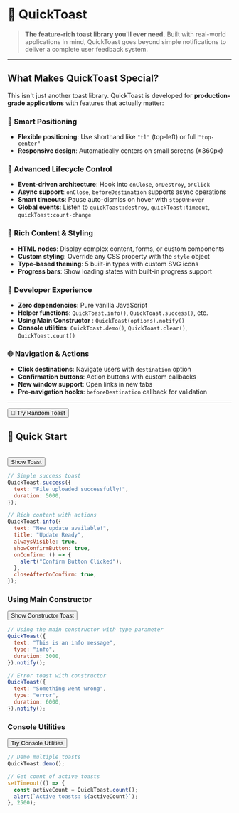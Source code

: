 # 🚀 QuickToast

> **The feature-rich toast library you'll ever need.** Built with real-world applications in mind, QuickToast goes beyond simple notifications to deliver a complete user feedback system.

---

## **What Makes QuickToast Special?**

This isn't just another toast library. QuickToast is developed for **production-grade applications** with features that actually matter:

### <span>🎯</span> Smart Positioning

- **Flexible positioning**: Use shorthand like `"tl"` (top-left) or full `"top-center"`
- **Responsive design**: Automatically centers on small screens (≤360px)

### <span>🔄</span> Advanced Lifecycle Control

- **Event-driven architecture**: Hook into `onClose`, `onDestroy`, `onClick`
- **Async support**: `onClose`, `beforeDestination` supports async operations
- **Smart timeouts**: Pause auto-dismiss on hover with `stopOnHover`
- **Global events**: Listen to `quickToast:destroy`, `quickToast:timeout`, `quickToast:count-change`

### <span>🎨</span> Rich Content & Styling

- **HTML nodes**: Display complex content, forms, or custom components
- **Custom styling**: Override any CSS property with the `style` object
- **Type-based theming**: 5 built-in types with custom SVG icons
- **Progress bars**: Show loading states with built-in progress support

### <span>🚀</span> Developer Experience

- **Zero dependencies**: Pure vanilla JavaScript
- **Helper functions**: `QuickToast.info()`, `QuickToast.success()`, etc.
- **Using Main Constructor** : `QuickToast(options).notify()`
- **Console utilities**: `QuickToast.demo()`, `QuickToast.clear()`, `QuickToast.count()`

### <span>🌐</span> Navigation & Actions

- **Click destinations**: Navigate users with `destination` option
- **Confirmation buttons**: Action buttons with custom callbacks
- **New window support**: Open links in new tabs
- **Pre-navigation hooks**: `beforeDestination` callback for validation

---

<button data-quicktoast-random>🎉 Try Random Toast</button>

## <span>🚀</span> Quick Start

<br/>
<div class="code-wrapper">
  <div>
    <button data-quicktoast>Show Toast</button>
  </div>

```javascript
// Simple success toast
QuickToast.success({
  text: "File uploaded successfully!",
  duration: 5000,
});

// Rich content with actions
QuickToast.info({
  text: "New update available!",
  title: "Update Ready",
  alwaysVisible: true,
  showConfirmButton: true,
  onConfirm: () => {
    alert("Confirm Button Clicked");
  },
  closeAfterOnConfirm: true,
});
```

</div>

<!-- ## <span>🔗</span> Related Documentation

- [📖 Getting Started](getting-started.md) - Setup and basic usage
- [⚙️ Functions](functions.md) - Helper functions and shortcuts
- [🎛️ Options](options.md) - Complete configuration reference
- [📡 Events](events.md) - Lifecycle events and callbacks
- [🎨 Data API](data-api.md) - Declarative toast creation -->

### Using Main Constructor

<div class="code-wrapper">
  <div>
    <button data-quicktoast>Show Constructor Toast</button>
  </div>

```javascript
// Using the main constructor with type parameter
QuickToast({
  text: "This is an info message",
  type: "info",
  duration: 3000,
}).notify();

// Error toast with constructor
QuickToast({
  text: "Something went wrong",
  type: "error",
  duration: 6000,
}).notify();
```

</div>

### Console Utilities

<div class="code-wrapper">
  <div>
    <button data-quicktoast>Try Console Utilities</button>
  </div>

```javascript
// Demo multiple toasts
QuickToast.demo();

// Get count of active toasts
setTimeout(() => {
  const activeCount = QuickToast.count();
  alert(`Active toasts: ${activeCount}`);
}, 2500);
```

</div>
